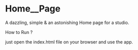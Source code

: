 # Home__Page
A dazzling, simple &amp; an astonishing Home page for a studio. 


How to Run ?

just open the index.html file on your browser and use the app.